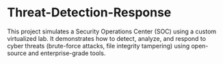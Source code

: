 # Threat-Detection-Response
This project simulates a Security Operations Center (SOC) using a custom virtualized lab.   It demonstrates how to detect, analyze, and respond to cyber threats (brute-force attacks, file integrity tampering) using open-source and enterprise-grade tools.
